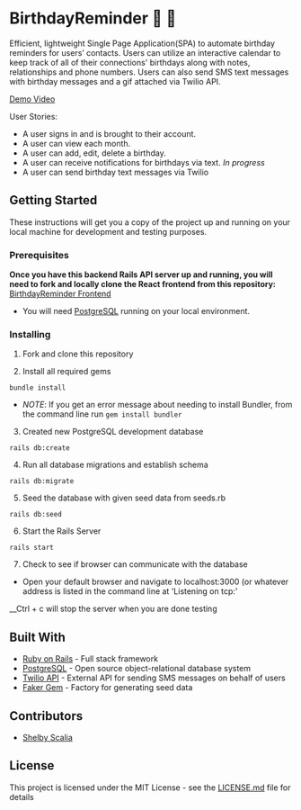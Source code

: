 
# BirthdayReminder 🎉 🎂

Efficient, lightweight Single Page Application(SPA) to automate birthday reminders for users’ contacts. Users can utilize an interactive calendar to keep track of all of their connections' birthdays along with notes, relationships and phone numbers. Users can also send SMS text messages with birthday messages and a gif attached via Twilio API.

[Demo Video](https://www.dropbox.com/s/ivcytzvv68zb98j/BirthdayReminder%20Demo%20Video.mov?dl=0)

User Stories:
 - A user signs in and is brought to their account.
 - A user can view each month.
 - A user can add, edit, delete a birthday.
 - A user can receive notifications for birthdays via text. *In progress*
 - A user can send birthday text messages via Twilio


## Getting Started

These instructions will get you a copy of the project up and running on your local machine for development and testing purposes.

### Prerequisites

**Once you have this backend Rails API server up and running, you will need to fork and locally clone the React frontend from this repository:** [BirthdayReminder Frontend](https://github.com/bblair31/birthday_reminder_front_end)

* You will need [PostgreSQL](https://www.postgresql.org/download/) running on your local environment.

### Installing

1. Fork and clone this repository

2. Install all required gems
 
```
bundle install
```
  * *NOTE*: If you get an error message about needing to install Bundler, from the command line run `gem install bundler`
  
3. Created new PostgreSQL development database

```
rails db:create
```

4. Run all database migrations and establish schema

```
rails db:migrate
```
5. Seed the database with given seed data from seeds.rb

```
rails db:seed
```

6. Start the Rails Server

```
rails start
```
7. Check to see if browser can communicate with the database

  * Open your default browser and navigate to localhost:3000 (or whatever address is listed in the command line at 'Listening on tcp:'


__Ctrl + c will stop the server when you are done testing

## Built With

* [Ruby on Rails](https://rubyonrails.org/) - Full stack framework
* [PostgreSQL](https://www.postgresql.org/docs/) - Open source object-relational database system
* [Twilio API](https://www.twilio.com/docs/sms) - External API for sending SMS messages on behalf of users
* [Faker Gem](https://github.com/stympy/faker) - Factory for generating seed data


## Contributors

* [Shelby Scalia](https://github.com/srscalia)


## License

This project is licensed under the MIT License - see the [LICENSE.md](LICENSE.md) file for details


